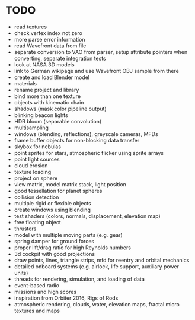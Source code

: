 # TODO

* read textures
* check vertex index not zero
* more parse error information
* read Wavefront data from file
* separate conversion to VAO from parser, setup attribute pointers when converting, separate integration tests
* look at NASA 3D models
* link to German wikipage and use Wavefront OBJ sample from there
* create and load Blender model
* materials
* rename project and library
* bind more than one texture
* objects with kinematic chain
* shadows (mask color pipeline output)
* blinking beacon lights
* HDR bloom (separable convolution)
* multisampling
* windows (blending, reflections), greyscale cameras, MFDs
* frame buffer objects for non-blocking data transfer
* skybox for nebulas
* point sprites for stars, atmospheric flicker using sprite arrays
* point light sources
* cloud erosion
* texture loading
* project on sphere
* view matrix, model matrix stack, light position
* good tessellation for planet spheres
* collision detection
* multiple rigid or flexible objects
* create windows using blending
* test shaders (colors, normals, displacement, elevation map)
* free floating object
* thrusters
* model with multiple moving parts (e.g. gear)
* spring damper for ground forces
* proper lift/drag ratio for high Reynolds numbers
* 3d cockpit with good projections
* draw points, lines, triangle strips, mfd for reentry and orbital mechanics
* detailed onboard systems (e.g. airlock, life support, auxiliary power units)
* threads for rendering, simulation, and loading of data
* event-based radio
* missions and high scores
* inspiration from Orbiter 2016, Rigs of Rods
* atmospheric rendering, clouds, water, elevation maps, fractal micro textures and maps
